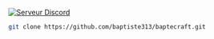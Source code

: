 [![Serveur Discord](https://shields.io/discord/823450591601885194)](https://discord.gg/tewEz75czN)

```bash
git clone https://github.com/baptiste313/baptecraft.git
```
